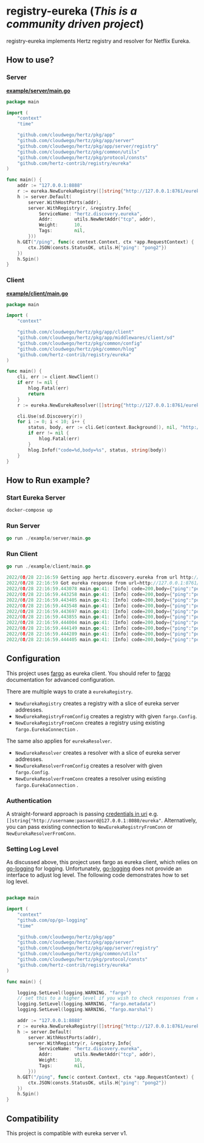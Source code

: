 # registry-eureka (*This is a community driven project*)

registry-eureka implements Hertz registry and resolver for Netflix Eureka. 

## How to use?

### Server

**[example/server/main.go](examples/server/main.go)**

```go
package main

import (
	"context"
	"time"

	"github.com/cloudwego/hertz/pkg/app"
	"github.com/cloudwego/hertz/pkg/app/server"
	"github.com/cloudwego/hertz/pkg/app/server/registry"
	"github.com/cloudwego/hertz/pkg/common/utils"
	"github.com/cloudwego/hertz/pkg/protocol/consts"
	"github.com/hertz-contrib/registry/eureka"
)

func main() {
	addr := "127.0.0.1:8888"
	r := eureka.NewEurekaRegistry([]string{"http://127.0.0.1:8761/eureka"}, 40*time.Second)
	h := server.Default(
		server.WithHostPorts(addr),
		server.WithRegistry(r, &registry.Info{
			ServiceName: "hertz.discovery.eureka",
			Addr:        utils.NewNetAddr("tcp", addr),
			Weight:      10,
			Tags:        nil,
		}))
	h.GET("/ping", func(c context.Context, ctx *app.RequestContext) {
		ctx.JSON(consts.StatusOK, utils.H{"ping": "pong2"})
	})
	h.Spin()
}

```

### Client

**[example/client/main.go](example/client/main.go)**

```go
package main

import (
	"context"

	"github.com/cloudwego/hertz/pkg/app/client"
	"github.com/cloudwego/hertz/pkg/app/middlewares/client/sd"
	"github.com/cloudwego/hertz/pkg/common/config"
	"github.com/cloudwego/hertz/pkg/common/hlog"
	"github.com/hertz-contrib/registry/eureka"
)

func main() {
	cli, err := client.NewClient()
	if err != nil {
		hlog.Fatal(err)
		return
	}
	r := eureka.NewEurekaResolver([]string{"http://127.0.0.1:8761/eureka"})

	cli.Use(sd.Discovery(r))
	for i := 0; i < 10; i++ {
		status, body, err := cli.Get(context.Background(), nil, "http://hertz.discovery.eureka/ping", config.WithSD(true))
		if err != nil {
			hlog.Fatal(err)
		}
		hlog.Infof("code=%d,body=%s", status, string(body))
	}
}

```

## How to Run example?

### Start Eureka Server

```bash
docker-compose up
```

### Run Server

```go
go run ./example/server/main.go
```

### Run Client

```go
go run ./example/client/main.go
```

```go
2022/08/28 22:16:59 Getting app hertz.discovery.eureka from url http://127.0.0.1:8761/eureka/apps/hertz.discovery.eureka
2022/08/28 22:16:59 Got eureka response from url=http://127.0.0.1:8761/eureka/apps/hertz.discovery.eureka
2022/08/28 22:16:59.443078 main.go:41: [Info] code=200,body={"ping":"pong2"}
2022/08/28 22:16:59.443258 main.go:41: [Info] code=200,body={"ping":"pong2"}
2022/08/28 22:16:59.443405 main.go:41: [Info] code=200,body={"ping":"pong2"}
2022/08/28 22:16:59.443548 main.go:41: [Info] code=200,body={"ping":"pong2"}
2022/08/28 22:16:59.443697 main.go:41: [Info] code=200,body={"ping":"pong2"}
2022/08/28 22:16:59.443855 main.go:41: [Info] code=200,body={"ping":"pong2"}
2022/08/28 22:16:59.444004 main.go:41: [Info] code=200,body={"ping":"pong2"}
2022/08/28 22:16:59.444149 main.go:41: [Info] code=200,body={"ping":"pong2"}
2022/08/28 22:16:59.444289 main.go:41: [Info] code=200,body={"ping":"pong2"}
2022/08/28 22:16:59.444405 main.go:41: [Info] code=200,body={"ping":"pong2"}


```

## Configuration

This project uses [fargo](https://github.com/hudl/fargo) as eureka client. You should refer to
[fargo](https://github.com/hudl/fargo) documentation for advanced configuration. 


There are multiple ways to crate a `eurekaRegistry`. 
- `NewEurekaRegistry`  creates a registry with a slice of eureka server addresses.
- `NewEurekaRegistryFromConfig` creates a registry with given `fargo.Config`.
- `NewEurekaRegistryFromConn` creates a registry using existing `fargo.EurekaConnection` .

The same also applies for `eurekaResolver`.
- `NewEurekaResolver`  creates a resolver with a slice of eureka server addresses.
- `NewEurekaResolverFromConfig`  creates a resolver with given `fargo.Config`.
- `NewEurekaResolverFromConn` creates a resolver using existing `fargo.EurekaConnection` .

### Authentication
A straight-forward approach is passing [credentials in uri](https://developer.mozilla.org/en-US/docs/Web/HTTP/Authentication#access_using_credentials_in_the_url) e.g. `[]string{"http://username:password@127.0.0.1:8080/eureka"`.
Alternatively, you can pass existing connection to `NewEurekaRegistryFromConn` or `NewEurekaResolverFromConn`.

### Setting Log Level

As discussed above, this project uses fargo as eureka client, which relies on [go-logging](github.com/op/go-logging) for logging.
Unfortunately, [go-logging](github.com/op/go-logging) does not provide an interface to adjust log level. The following code demonstrates how to set log level.
```go

package main

import (
	"context"
	"github.com/op/go-logging"
	"time"

	"github.com/cloudwego/hertz/pkg/app"
	"github.com/cloudwego/hertz/pkg/app/server"
	"github.com/cloudwego/hertz/pkg/app/server/registry"
	"github.com/cloudwego/hertz/pkg/common/utils"
	"github.com/cloudwego/hertz/pkg/protocol/consts"
	"github.com/hertz-contrib/registry/eureka"
)

func main() {

	logging.SetLevel(logging.WARNING, "fargo")
	// set this to a higher level if you wish to check responses from eureka 
	logging.SetLevel(logging.WARNING, "fargo.metadata")
	logging.SetLevel(logging.WARNING, "fargo.marshal")

	addr := "127.0.0.1:8888"
	r := eureka.NewEurekaRegistry([]string{"http://127.0.0.1:8761/eureka"}, 40*time.Second)
	h := server.Default(
		server.WithHostPorts(addr),
		server.WithRegistry(r, &registry.Info{
			ServiceName: "hertz.discovery.eureka",
			Addr:        utils.NewNetAddr("tcp", addr),
			Weight:      10,
			Tags:        nil,
		}))
	h.GET("/ping", func(c context.Context, ctx *app.RequestContext) {
		ctx.JSON(consts.StatusOK, utils.H{"ping": "pong2"})
	})
	h.Spin()
}


```




## Compatibility

This project is compatible with eureka server v1.